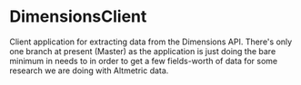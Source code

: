 # DimensionsClient

Client application for extracting data from the Dimensions API. There's only one branch at present (Master) as the
application is just doing the bare minimum in needs to in order to get a few fields-worth of data for some research
we are doing with Altmetric data.
